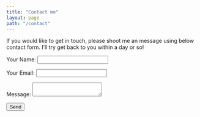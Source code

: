 ```yaml
---
title: "Contact me"
layout: page
path: "/contact"
---
```


If you would like to get in touch, please shoot me an message using below contact form. I’ll try get back to you within a day or so!

<form name="contact-form"
      method="post"
      data-netlify="true"
      netlify-honeypot="bot-field">
  <p>
    <label>Your Name: <input type="text" name="name" /></label>   
  </p>
  <p>
    <label>Your Email: <input type="email" name="email" /></label>
  </p>

  <p>
    <label>Message: <textarea name="message"></textarea></label>
  </p>
  <p>
    <button type="submit">Send</button>
  </p>
</form>
